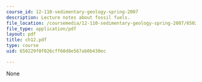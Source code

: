 ```yaml
---
course_id: 12-110-sedimentary-geology-spring-2007
description: Lecture notes about fossil fuels.
file_location: /coursemedia/12-110-sedimentary-geology-spring-2007/650229f0f026cff60d8e567ab0b430ec_ch12.pdf
file_type: application/pdf
layout: pdf
title: ch12.pdf
type: course
uid: 650229f0f026cff60d8e567ab0b430ec

---
```

None
